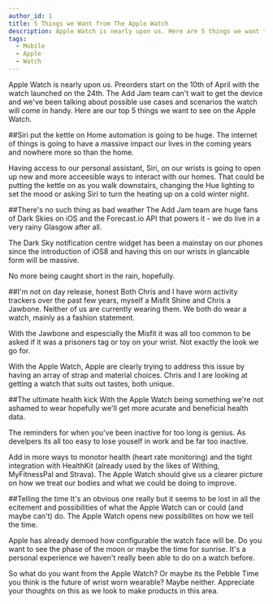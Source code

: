```yaml
---
author_id: 1
title: 5 Things we Want from The Apple Watch
description: Apple Watch is nearly upon us. Here are 5 things we want to see on the device.
tags:
  - Mobile
  - Apple
  - Watch
---
```

Apple Watch is nearly upon us. Preorders start on the 10th of April with the watch launched on the 24th. The Add Jam team can't wait to get the device and we've been talking about possible use cases and scenarios the watch will come in handy. Here are our top 5 things we want to see on the Apple Watch.

##Siri put the kettle on
Home automation is going to be huge. The internet of things is going to have a massive impact our lives in the coming years and nowhere more so than the home.

Having access to our personal assistant, Siri, on our wrists is going to open up new and more acceesible ways to interact with our homes. That could be putting the kettle on as you walk downstairs, changing the Hue lighting to set the mood or asking Siri to turn the heating up on a cold winter night.

##There's no such thing as bad weather
The Add Jam team are huge fans of Dark Skies on iOS and the Forecast.io API that powers it - we do live in a very rainy Glasgow after all.

The Dark Sky notification centre widget has been a mainstay on our phones since the introduction of iOS8 and having this on our wrists in glancable form will be massive.

No more being caught short in the rain, hopefully.

##I'm not on day release, honest
Both Chris and I have worn activity trackers over the past few years, myself a Misfit Shine and Chris a Jawbone. Neither of us are currently wearing them. We both do wear a watch, mainly as a fashion statement.

With the Jawbone and espescially the Misfit it was all too common to be asked if it was a prisoners tag or toy on your wrist. Not exactly the look we go for.

With the Apple Watch, Apple are clearly trying to address this issue by having an array of strap and material choices. Chris and I are looking at getting a watch that suits out tastes, both unique.

##The ultimate health kick
With the Apple Watch being something we're not ashamed to wear hopefully we'll get more acurate and beneficial health data.

The reminders for when you've been inactive for too long is genius. As develpers its all too easy to lose youself in work and be far too inactive.

Add in more ways to monotor health (heart rate monitoring) and the tight integration with HealthKit (already used by the likes of Withing, MyFitnessPal and Strava). The Apple Watch should give us a clearer picture on how we treat our bodies and what we could be doing to improve.

##Telling the time
It's an obvious one really but it seems to be lost in all the ecitement and possibilities of what the Apple Watch can or could (and maybe can't) do. The Apple Watch opens new possibilites on how we tell the time.

Apple has already demoed how configurable the watch face will be. Do you want to see the phase of the moon or maybe the time for sunrise. It's a personal experience we haven't really been able to do on a watch before.

So what do you want from the Apple Watch? Or maybe its the Pebble Time you think is the future of wrist worn wearable? Maybe neither. Appreciate your thoughts on this as we look to make products in this area.
